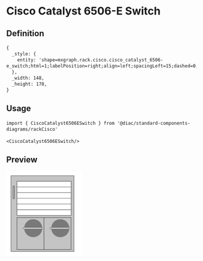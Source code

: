# Cisco Catalyst 6506-E Switch

## Definition

```
{
  _style: { 
    entity: 'shape=mxgraph.rack.cisco.cisco_catalyst_6506-e_switch;html=1;labelPosition=right;align=left;spacingLeft=15;dashed=0;shadow=0;fillColor=#ffffff;',
  },
  _width: 148,
  _height: 178,
}
```

## Usage

```
import { CiscoCatalyst6506ESwitch } from '@diac/standard-components-diagrams/rackCisco'

<CiscoCatalyst6506ESwitch/>
```

## Preview

<img src="./cisco-catalyst-6506-e-switch.png" width="200"/>
